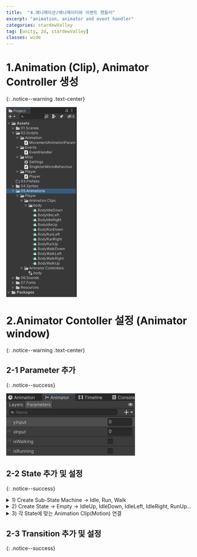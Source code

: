 ```yaml
---
title:  "4.애니메이션/애니메이터와 이벤트 핸들러"
excerpt: "animation, animator and event handler"
categories: stardewValley
tag: [unity, 2d, stardewValley]
classes: wide
---
```


# 1.Animation (Clip), Animator Controller 생성
{: .notice--warning .text-center}

<img src="/img/unity2d/stardewValley/2023-02-05-create-clips-and-controller.png" style="zoom:50%;"/>

# 2.Animator Contoller 설정 (Animator window)
{: .notice--warning .text-center}

## 2-1 Parameter 추가
{: .notice--success}

<img src="/img/unity2d/stardewValley/2023-02-05-animator-parameters.png" style="zoom:50%;"/>

## 2-2 State 추가 및 설정
{: .notice--success}

<details>
<summary>1) Create Sub-State Machine -> Idle, Run, Walk</summary>
<div markdown="1">

<img src="/img/unity2d/stardewValley/2023-02-05-animator-sub-state-machine.png"/>

</div>
</details>

<details>
<summary>2) Create State -> Empty -> IdleUp, IdleDown, IdleLeft, IdleRight, RunUp...</summary>
<div markdown="1">

<img src="/img/unity2d/stardewValley/2023-02-05-animator-state.png"/>

</div>
</details>

<details>
<summary>3) 각 State에 맞는 Animation Clip(Motion) 연결</summary>
<div markdown="1">

<img src="/img/unity2d/stardewValley/2023-02-05-animator-state-motion.png" style="zoom:50%;"/>

</div>
</details>

## 2-3 Transition 추가 및 설정
{: .notice--success}
